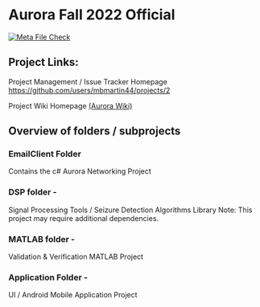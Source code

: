 # Aurora Fall 2022 Official

[![Meta File Check](https://github.com/mbmartin44/Aurora-2022/actions/workflows/unity-metaCheck.yml/badge.svg?branch=main)](https://github.com/mbmartin44/Aurora-2022/actions/workflows/unity-metaCheck.yml)

## Project Links:

Project Management / Issue Tracker Homepage
https://github.com/users/mbmartin44/projects/2

Project Wiki Homepage
[(Aurora Wiki)](https://github.com/mbmartin44/Aurora-2022/wiki)

## Overview of folders / subprojects

### EmailClient Folder
Contains the c# Aurora Networking Project

### DSP folder -
Signal Processing Tools / Seizure Detection Algorithms Library
Note: This project may require additional dependencies.

### MATLAB folder -
Validation & Verification MATLAB Project

### Application Folder -
UI / Android Mobile Application Project
